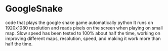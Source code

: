# GoogleSnake
code that plays the google snake game automatically
python
It runs on 1920x1080 resolution and reads pixels on the screen when playing on small map.
Slow speed has been tested to 100% about half the time, working on improving different maps, resolution, speed, and making it work more than half the time.
